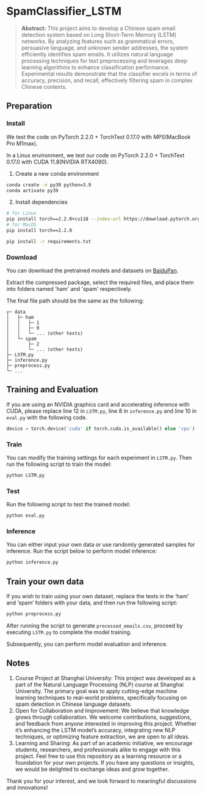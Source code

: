 # SpamClassifier_LSTM

> **Abstract:**
This project aims to develop a Chinese spam email detection system based on Long Short-Term Memory (LSTM) networks. By analyzing features such as grammatical errors, persuasive language, and unknown sender addresses, the system efficiently identifies spam emails. It utilizes natural language processing techniques for text preprocessing and leverages deep learning algorithms to enhance classification performance. Experimental results demonstrate that the classifier excels in terms of accuracy, precision, and recall, effectively filtering spam in complex Chinese contexts.

## Preparation

### Install

We test the code on PyTorch 2.2.0 + TorchText 0.17.0 with MPS(MacBook Pro M1max).

In a Linux environment, we test our code on PyTorch 2.2.0 + TorchText 0.17.0 with CUDA 11.8(NVIDIA RTX4090).

1. Create a new conda environment
```sh
conda create -n py39 python=3.9
conda activate py39
```
2. Install dependencies
```sh
# for Linux
pip install torch==2.2.0+cu118 --index-url https://download.pytorch.org/whl/cu118
# for MacOS
pip install torch==2.2.0

pip install -r requirements.txt
```

### Download

You can download the pretrained models and datasets on [BaiduPan]([https://pan.baidu.com/s/1i4HaYTB](https://pan.baidu.com/s/1SG4jZSySIRYgjrqhQ2y6CQ?pwd=yvp1)).

Extract the compressed package, select the required files, and place them into folders named 'ham' and 'spam' respectively.

The final file path should be the same as the following:

```
┬─ data
│   ├─ ham
│   │   ├─ 1
│   │   ├─ 9
│   │   └─ ... (other texts)
│   └─ spam
│       ├─ 2
│       └─ ... (other texts)
├─ LSTM.py
├─ inference.py
├─ preprocess.py
└─ ...
```

## Training and Evaluation

If you are using an NVIDIA graphics card and accelerating inference with CUDA, please replace line 12 in `LSTM.py`, line 8 in `inference.py` and line 10 in `eval.py` with the following code.

```python
device = torch.device('cuda' if torch.cuda.is_available() else 'cpu')
```

### Train

You can modify the training settings for each experiment in `LSTM.py`. Then run the following script to train the model:

```sh
python LSTM.py
```

### Test

Run the following script to test the trained model:

```sh
python eval.py
```

### Inference

You can either input your own data or use randomly generated samples for inference.
Run the script below to perform model inference:

```sh
python inference.py
```


## Train your own data

If you wish to train using your own dataset, replace the texts in the ‘ham’ and ‘spam’ folders with your data, and then run thw following script:

```sh
python preprocess.py
```

After running the script to generate `processed_emails.csv`, proceed by executing `LSTM.py` to complete the model training. 

Subsequently, you can perform model evaluation and inference.

## Notes

1. Course Project at Shanghai University: This project was developed as a part of the Natural Language Processing (NLP) course at Shanghai University. The primary goal was to apply cutting-edge machine learning techniques to real-world problems, specifically focusing on spam detection in Chinese language datasets.
2. Open for Collaboration and Improvement: We believe that knowledge grows through collaboration. We welcome contributions, suggestions, and feedback from anyone interested in improving this project. Whether it’s enhancing the LSTM model’s accuracy, integrating new NLP techniques, or optimizing feature extraction, we are open to all ideas.
3. Learning and Sharing: As part of an academic initiative, we encourage students, researchers, and professionals alike to engage with this project. Feel free to use this repository as a learning resource or a foundation for your own projects. If you have any questions or insights, we would be delighted to exchange ideas and grow together.

Thank you for your interest, and we look forward to meaningful discussions and innovations!


